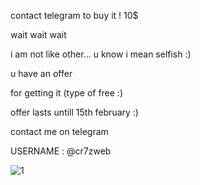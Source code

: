 
contact telegram to buy it !
10$

wait wait wait 

i am not like other...
u know i mean selfish :)

u have an offer 

for getting it (type of free :)

offer lasts untill 15th february :)

contact me on telegram 

USERNAME : @cr7zweb

![1](https://user-images.githubusercontent.com/122760785/215630513-58dd317e-a8b7-46bd-8cb2-b308fd973055.png)
